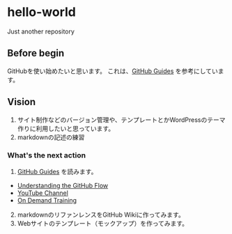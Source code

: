 # hello-world
Just another repository

## Before begin
GitHubを使い始めたいと思います。
これは、[GitHub Guides](https://guides.github.com/activities/hello-world/ "Hellow World") を参考にしています。

## Vision
1. サイト制作などのバージョン管理や、テンプレートとかWordPressのテーマ作りに利用したいと思っています。
2. markdownの記述の練習

### What's the next action

 1. [GitHub Guides](https://guides.github.com/) を読みます。
  - [Understanding the GitHub Flow](https://guides.github.com/introduction/flow/)
  - [YouTube Channel](http://youtube.com/githubguides)
  - [On Demand Training](https://services.github.com/on-demand/)
 2. markdownのリファンレンスをGitHub Wikiに作ってみます。
 3. Webサイトのテンプレート（モックアップ）を作ってみます。
